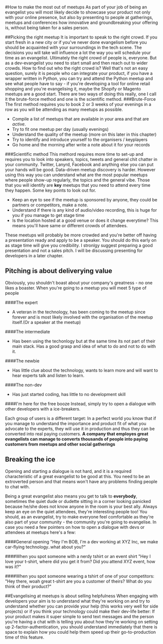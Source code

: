 #How to make the most out of meetups
As part of your job of being an evangelist you will most likely decide to showcase your product not only with your online presence, but also by presenting to people at gatherings, meetups and conferences how innovative and groundbreaking your offering is, without being taken for a sales person.

##Picking the right meetup
It is important to speak to the right crowd. If you start fresh in a new city or if you've never done evangelism before you should be acquainted with your surroundings in the tech scene. The decisions you will take will influence a lot the way you will schedule your time as an evangelist.
Ultimately the right crowd of people is, everyone. But as a dev-evangelist you need to start small and then reach out to wider crowds.
How to find out who the right crowd is? Well that's not an easy question, surely it is people who can integrate your product, if you have a wrapper written in Python, you can try and attend the Python meetup and see what people have to say - if you're developing a tool for online retail shopping and you're evangelising it, maybe the Shopify or Magento meetups are a good start.
There are two ways of doing this really, one I call it the brute-force method and one is the scientific method.
###Brute-Force
The first method requires you to book 2 or 3 weeks of your evenings in a row as you will be attending as many meetups as possible. 
* Compile a list of meetups that are available in your area and that are *active*.
* Try to fit one meetup per day (usually evenings)
* Understand the quality of the meetup (more on this later in this chapter)
* Try to identify and introduce yourself to the organisers / keyplayers
* Go home and the morning after write a note about it for your records

###Scientific method
This methord requires more time to set-up and requires you to look into speakers, topics, tweets and general chit chatter in your community. Twitter, Lanyrd, Facebook and anything else you can put your hands will be good. Data-driven meetup discovery is harder. However using this way you can understand what are the most popular meetups where people show-up regularly, the topics and the general vibe. Those that you will identify are **key** meetups that you need to attend every time they happen.
Some key points to look out for.
* Keep an eye to see if the meetup is sponsored by anyone, they could be partners or competitors, make a note.
* Understand if there is any kind of audio/video recording, this is huge for you if you manage to get stage time
* Is the location hosted at a good venue or does it change everytime? This means you'll have same or different crowds of attendees.

These meetups will probably be more crowded and you're better off having a presentation ready and apply to be a speaker. You should do this early on as stage time will give you credibility. I stronlgy suggest preparing a good presentation and not a sales pitch. I will be discussing presenting for developers in a later chapter.

## Pitching is about deliverying value
Obviously, you shouldn't boast about your company's greatness - no one likes a boaster.
When you're going to a meetup you will meet 5 type of people

####The expert 
- A veteran in the technology, has been coming to the meetup since forever and is most likely involved with the organisation of the meetup itself.(Or a speaker at the meetup)

####The intermediate
- Has been using the techonlogy but at the same time its not part of their main stack. Has a good grasp and idea of what to do and not to do with it.

####The newbie
- Has little clue about the technology, wants to learn more and will want to hear experts talk and listen to learn.

####The non-dev
- Has just started coding, has little to no development skill

####I'm here for the free booze
Instead, simply try to open a dialogue with other developers with a ice-breakers.

Each group of users is a different target: In a perfect world you know that if you manage to understand the importance and product fit of what you advocate to the experts, they will use it in production and thus they can be converted into real paying customers. **A company that employes great evangelists can manage to converts thousands of people into paying customers from meetups and other social gatherings**

## Breaking the ice

Opening and starting a dialogue is not hard, and it is a required characteristic of a great evangelist to be good at this. You need to be an extroverted person and that means won't have any problems finding people to chat with.

Being a great evangelist also means you get to talk to **everybody**, sometimes the quiet dude or dudette sitting in a corner looking panicked because he/she does not know anyone in the room is your best ally. Always keep an eye on the quiet attendees, they're interesting people too! You should, as an evangelist, try to make everyone feel comfortable as they're also part of your community - the community you're going to evangelise.
In case you need a few pointers on how to open a dialogue with devs or attendees at meetups here's a few:

####General opening
   "Hey I'm BOB, I'm a dev working at XYZ Inc, we make car-flying technology..what about you?"

####When you spot someone with a nerdy tshirt or an event shirt
   "Hey I love your t-shirt, where did you get it from? Did you attend XYZ event, how was it?"

####When you spot someone wearing a tshirt of one of your competitors:
   "Hey there, woah great t-shirt are you a customer of theirs? What do you think of their product?"


##Evangelising at meetups is about selling helpfulness
When engaging with developers your aim is to understand what they're working on and try to understand whether you can provide your help (this works very well for side projects) or if you think your technology could make their dev-life better: If your product  makes it super simple to send text messages and the person you're having a chat with is telling you about how they're working on setting up 2-factor-authentication, you should understand immediately that there is space to explain how you could help them speed up their go-to-production time of this feature.


